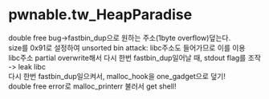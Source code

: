 # pwnable.tw_HeapParadise  

double free bug->fastbin_dup으로 원하는 주소(1byte overflow)덮는다.  
size를 0x91로 설정하여 unsorted bin attack: libc주소도 들어가므로 이를 이용  
libc주소 partial overwrite해서 다시 한번 fastbin_dup일어날 때, stdout flag를 조작 -> leak libc  
다시 한번 fastbin_dup일으켜서, malloc_hook을 one_gadget으로 덮기!  
double free error로 malloc_printerr 불러서 get shell!  
